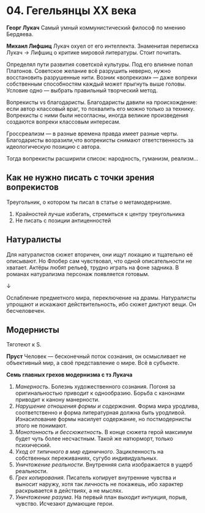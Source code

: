 # 04. Гегельянцы XX века
**Георг Лукач**
Самый умный коммунистический философ по мнению Бердяева.

**Михаил Лифшиц**
Лукач охуел от его интеллекта. Знаменитая переписка Лукач → Лифшиц о критике мировой литературы. Стоит почитать. 

Определял пути развития советской культуры. Под его влияние попал Платонов. Советское желание всё разрушить неверно, нужно восстановить разрушенные нити. Возник «вопрекизм» — даже вопреки собственным способностям каждый может прыгнуть выше головы. Условие одно — выбрать правильный творческий метод.

Вопрекисты vs благодаристы. Благодаристы давили на происхождение: если автор классовый враг, то похвалить его можно только за технику. Вопрекисты с ними были несогласны, иногда великие произведения создаются вопреки классовым интересам.

Гроссреализм — в разные времена правда имеет разные черты.
Благодаристы возразили,что вопрекисты снимают ответственность за идеологическую позицию с автора. 

Тогда вопрекисты расширили список: народность, гуманизм, реализм…

## Как не нужно писать с точки зрения вопрекистов
Треугольник, о котором ты писал в статье о метамодернизме. 

1. Крайностей лучше избегать, стремиться к центру треугольника
2. Не писать с позиции антиценностей

## Натуралисты
Для натуралистов сюжет вторичен, они ищут локацию и тщательно её описывают. Но Флобер сам чувствовал, что одной описательности не хватает. Актёры любят рельеф, трудно играть на фоне задника. В романах натурализма персонаж появляется готовым.

↓

Ослабление предметного мира, переключение на драмы. Натуралисты упрощают и искажают действительность, ибо сюжет диктуют вещи. Он бесчеловечен.

## Модернисты
Тяготеют к S. 

**Пруст**
Человек — бесконечный поток сознания, он осмысливает не объективный мир, а своё представление о мире. Всё в субъекте.

**Семь главных грехов модернизма с тз Лукача**
1. _Манерность_. Болезнь художественного сознания. Погоня за оригинальностью приводит к однообразию. Борьба с канонами приводит к канону манерности.
2. _Нарушение отношения формы и содержания_. Форма мира уродлива, соответственно и форма литературная должна быть уродливой. Изнасилование формы насилует содержание, но постмодернисты этого не понимают.
3. _Монотонность и бессюжетность_. В конце сюжета герой максимум будет чуть более несчастным. Такой же натюрморт, только психический.
4. _Уход от типичного в мир единичного_. Зацикленность на собственных переживаниях, сугубо индивидуальных.
5. _Уничтожение реальности_. Внутренняя сила изображается в ущерб реальности.
6. _Грех копирования_. Писатель копирует внутренние чувства и выносит наружу, хотя так личность не покажешь, ибо характер раскрывается в действиях, а не мыслях.
7. _Уничтожение разума_. На первый план выходит интуиция, порыв, чувство. Исчезают думающие герои.